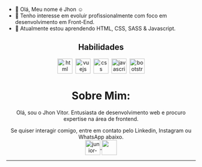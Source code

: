 - 👋 Olá, Meu nome é Jhon :relaxed:	
- :robot: Tenho interesse em evoluir profissionalmente com foco em desenvolvimento em Front-End.
- 🌱 Atualmente estou aprendendo HTML, CSS, SASS & Javascript. 


<div align="center">
  <h2> Habilidades </h2>
<img src="https://cdn.jsdelivr.net/gh/devicons/devicon/icons/html5/html5-original.svg" alt="html" widtf="40" height="40" style="max-width:100%;margin: 0 2px;"></img>
<img src="https://upload.wikimedia.org/wikipedia/commons/thumb/9/96/Sass_Logo_Color.svg/512px-Sass_Logo_Color.svg.png" alt="vuejs" widtf="40" height="40" style="max-width:100%;margin: 0 2px;"/></img>
<img src="https://cdn.jsdelivr.net/gh/devicons/devicon/icons/css3/css3-original.svg" alt="css" widtf="40" height="40" style="max-width:100%;margin: 0 2px;"></img>
<img src="https://cdn.jsdelivr.net/gh/devicons/devicon/icons/javascript/javascript-original.svg" alt="javascript" widtf="40" height="40" style="max-width:100%;margin: 0 2px;"></img>
<img src="https://cdn.jsdelivr.net/gh/devicons/devicon/icons/bootstrap/bootstrap-plain-wordmark.svg" alt="bootstrap" widtf="40" height="40" style="max-width:100%;margin: 0 2px;"/></img>
</div>
  
  ##
 








<div align="center">


# Sobre Mim:

Olá, sou o Jhon Vitor. Entusiasta de desenvolvimento web e procuro expertise na área de frontend.

Se quiser interagir comigo, entre em contato pelo Linkedin, Instagram ou WhatsApp abaixo.
<br>
<a href="https://www.linkedin.com/in/jhon-vitor-santos-sales-783530232/" target="_blank">
  <img align="center" alt="junior-linkedin" width="40" src="https://cdn-icons-png.flaticon.com/512/174/174857.png" style="max-width:100%;">
</a>
<a href="https://www.instagram.com/jhon_vitor_ss/" target="_blank">
  <img  align="center"  src="https://logodownload.org/wp-content/uploads/2017/04/instagram-logo.png" width='40' style="max-width:100%;"/>
</a>
</div>





<hr />









